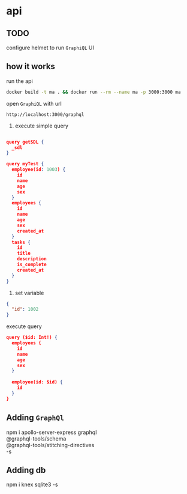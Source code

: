 # api

## TODO

configure helmet to run `GraphiQL` UI

## how it works

run the api

```bash
docker build -t ma . && docker run --rm --name ma -p 3000:3000 ma
```

open `GraphiQL` with url

```url
http://localhost:3000/graphql
```

1. execute simple query

```json

query getSDL {
  _sdl
}

query myTest {
  employee(id: 1003) {
    id
    name
    age
    sex
  }
  employees {
    id
    name
    age
    sex
    created_at
  }
  tasks {
    id
    title
    description
    is_complete
    created_at
  }
}

```

1. set variable

```json
{
  "id": 1002
}
```

execute query

```json
query ($id: Int!) {
  employees {
    id
    name
    age
    sex
  }
  
  employee(id: $id) {
    id
  }
}
```


## Adding `GraphQl`

npm i apollo-server-express graphql \
		@graphql-tools/schema \
		@graphql-tools/stitching-directives \
		-s

## Adding db
npm i knex sqlite3 -s

